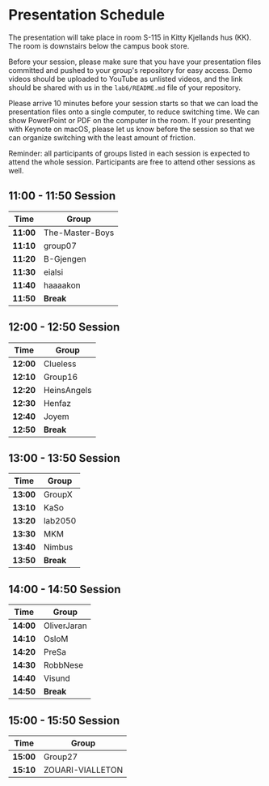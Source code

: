 # Presentation Schedule

The presentation will take place in room S-115 in Kitty Kjellands hus (KK).
The room is downstairs below the campus book store.

Before your session, please make sure that you have your presentation files committed and pushed to your group's repository for easy access.
Demo videos should be uploaded to YouTube as unlisted videos, and the link should be shared with us in the `lab6/README.md` file of your repository.

Please arrive 10 minutes before your session starts so that we can load the presentation files onto a single computer, to reduce switching time.
We can show PowerPoint or PDF on the computer in the room.
If your presenting with Keynote on macOS, please let us know before the session so that we can organize switching with the least amount of friction.

Reminder: all participants of groups listed in each session is expected to attend the whole session.
Participants are free to attend other sessions as well.

## 11:00 - 11:50 Session

| Time      | Group           |
| --------- | --------------- |
| **11:00** | The-Master-Boys |
| **11:10** | group07         |
| **11:20** | B-Gjengen       |
| **11:30** | eialsi          |
| **11:40** | haaaakon        |
| **11:50** | **Break**       |

## 12:00 - 12:50 Session

| Time      | Group       |
| --------- | ----------- |
| **12:00** | Clueless    |
| **12:10** | Group16     |
| **12:20** | HeinsAngels |
| **12:30** | Henfaz      |
| **12:40** | Joyem       |
| **12:50** | **Break**   |

## 13:00 - 13:50 Session

| Time      | Group     |
| --------- | --------- |
| **13:00** | GroupX    |
| **13:10** | KaSo      |
| **13:20** | lab2050   |
| **13:30** | MKM       |
| **13:40** | Nimbus    |
| **13:50** | **Break** |

## 14:00 - 14:50 Session

| Time      | Group       |
| --------- | ----------- |
| **14:00** | OliverJaran |
| **14:10** | OsloM       |
| **14:20** | PreSa       |
| **14:30** | RobbNese    |
| **14:40** | Visund      |
| **14:50** | **Break**   |

## 15:00 - 15:50 Session

| Time      | Group            |
| --------- | ---------------- |
| **15:00** | Group27          |
| **15:10** | ZOUARI-VIALLETON |
